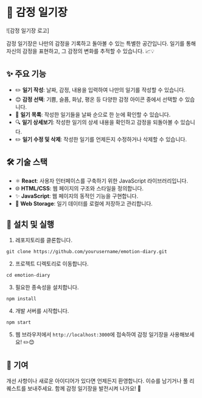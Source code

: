 # 📝 감정 일기장

![감정 일기장 로고]



감정 일기장은 나만의 감정을 기록하고 돌아볼 수 있는 특별한 공간입니다. 일기를 통해 자신의 감정을 표현하고, 그 감정의 변화를 추적할 수 있습니다. 📈💡

## ✨ 주요 기능

- ✏️ **일기 작성**: 날짜, 감정, 내용을 입력하여 나만의 일기를 작성할 수 있습니다.
- 😊 **감정 선택**: 기쁨, 슬픔, 화남, 평온 등 다양한 감정 아이콘 중에서 선택할 수 있습니다.
- 📅 **일기 목록**: 작성한 일기들을 날짜 순으로 한 눈에 확인할 수 있습니다.
- 🔍 **일기 상세보기**: 작성한 일기의 상세 내용을 확인하고 감정을 되돌아볼 수 있습니다.
- ✏️ **일기 수정 및 삭제**: 작성한 일기를 언제든지 수정하거나 삭제할 수 있습니다.

## 🛠️ 기술 스택

- ⚛️ **React**: 사용자 인터페이스를 구축하기 위한 JavaScript 라이브러리입니다.
- 🌐 **HTML/CSS**: 웹 페이지의 구조와 스타일을 정의합니다.
- ✨ **JavaScript**: 웹 페이지의 동적인 기능을 구현합니다.
- 💾 **Web Storage**: 일기 데이터를 로컬에 저장하고 관리합니다.

## 🚀 설치 및 실행

1. 레포지토리를 클론합니다.

```
git clone https://github.com/yourusername/emotion-diary.git
```

2. 프로젝트 디렉토리로 이동합니다.

```
cd emotion-diary
```

3. 필요한 종속성을 설치합니다.

```
npm install
```

4. 개발 서버를 시작합니다.

```
npm start
```

5. 웹 브라우저에서 `http://localhost:3000`에 접속하여 감정 일기장을 사용해보세요! ✏️😊

## 🤝 기여

개선 사항이나 새로운 아이디어가 있다면 언제든지 환영합니다. 이슈를 남기거나 풀 리퀘스트를 보내주세요. 함께 감정 일기장을 발전시켜 나가요! 🌟




